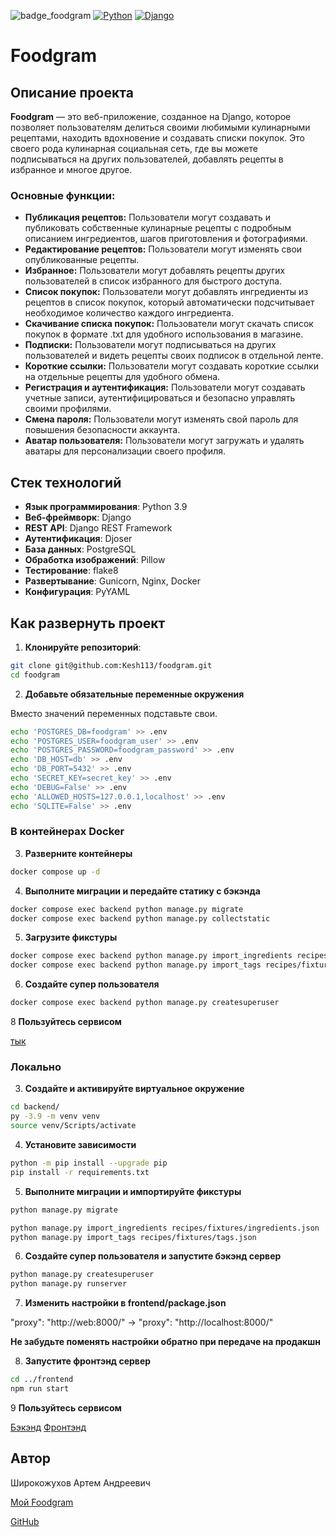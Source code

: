 ![badge_foodgram](https://github.com/kesh113/foodgram/actions/workflows/main.yml/badge.svg)
[![Python](https://img.shields.io/badge/Python-3.9+-blue.svg)](https://www.python.org/)
[![Django](https://img.shields.io/badge/Django-3.2+-green.svg)](https://www.djangoproject.com/)

# Foodgram

## Описание проекта

**Foodgram** — это веб-приложение, созданное на Django, которое позволяет пользователям делиться своими любимыми кулинарными рецептами, находить вдохновение и создавать списки покупок. Это своего рода кулинарная социальная сеть, где вы можете подписываться на других пользователей, добавлять рецепты в избранное и многое другое.

### Основные функции:

*   **Публикация рецептов:** Пользователи могут создавать и публиковать собственные кулинарные рецепты с подробным описанием ингредиентов, шагов приготовления и фотографиями.
*   **Редактирование рецептов:** Пользователи могут изменять свои опубликованные рецепты.
*   **Избранное:** Пользователи могут добавлять рецепты других пользователей в список избранного для быстрого доступа.
*   **Список покупок:** Пользователи могут добавлять ингредиенты из рецептов в список покупок, который автоматически подсчитывает необходимое количество каждого ингредиента.
*   **Скачивание списка покупок:** Пользователи могут скачать список покупок в формате .txt для удобного использования в магазине.
*   **Подписки:** Пользователи могут подписываться на других пользователей и видеть рецепты своих подписок в отдельной ленте.
*   **Короткие ссылки:** Пользователи могут создавать короткие ссылки на отдельные рецепты для удобного обмена.
*   **Регистрация и аутентификация:** Пользователи могут создавать учетные записи, аутентифицироваться и безопасно управлять своими профилями.
*   **Смена пароля:** Пользователи могут изменять свой пароль для повышения безопасности аккаунта.
*   **Аватар пользователя:** Пользователи могут загружать и удалять аватары для персонализации своего профиля.

## Стек технологий

- **Язык программирования**: Python 3.9
- **Веб-фреймворк**: Django
- **REST API**: Django REST Framework
- **Аутентификация**: Djoser
- **База данных**: PostgreSQL
- **Обработка изображений**: Pillow
- **Тестирование**: flake8
- **Развертывание**: Gunicorn, Nginx, Docker
- **Конфигурация**: PyYAML

## Как развернуть проект

1. **Клонируйте репозиторий**:

```bash
git clone git@github.com:Kesh113/foodgram.git
cd foodgram
```

2. **Добавьте обязательные переменные окружения**

Вместо значений переменных подставьте свои.

```bash
echo 'POSTGRES_DB=foodgram' >> .env
echo 'POSTGRES_USER=foodgram_user' >> .env
echo 'POSTGRES_PASSWORD=foodgram_password' >> .env
echo 'DB_HOST=db' >> .env
echo 'DB_PORT=5432' >> .env
echo 'SECRET_KEY=secret_key' >> .env
echo 'DEBUG=False' >> .env
echo 'ALLOWED_HOSTS=127.0.0.1,localhost' >> .env
echo 'SQLITE=False' >> .env
```

### В контейнерах Docker

3. **Разверните контейнеры**

```bash
docker compose up -d
```

4. **Выполните миграции и передайте статику с бэкэнда**

```bash
docker compose exec backend python manage.py migrate
docker compose exec backend python manage.py collectstatic
```

5. **Загрузите фикстуры**

```bash
docker compose exec backend python manage.py import_ingredients recipes/fixtures/ingredients.json
docker compose exec backend python manage.py import_tags recipes/fixtures/tags.json
```

6. **Cоздайте супер пользователя**

```bash
docker compose exec backend python manage.py createsuperuser
```

8 **Пользуйтесь сервисом** 

[тык](http://localhost:8000)

### Локально

3. **Создайте и активируйте виртуальное окружение**

```bash
cd backend/
py -3.9 -m venv venv
source venv/Scripts/activate
```

4. **Установите зависимости**

```bash
python -m pip install --upgrade pip
pip install -r requirements.txt
```

5. **Выполните миграции и импортируйте фикстуры**

```bash
python manage.py migrate
```

```bash
python manage.py import_ingredients recipes/fixtures/ingredients.json
python manage.py import_tags recipes/fixtures/tags.json
```

6. **Создайте супер пользователя и запустите бэкэнд сервер**

```bash
python manage.py createsuperuser
python manage.py runserver
```

7. **Изменить настройки в frontend/package.json**

"proxy": "http://web:8000/" -> "proxy": "http://localhost:8000/"

**Не забудьте поменять настройки обратно при передаче на продакшн**

8. **Запустите фронтэнд сервер**

```bash
cd ../frontend
npm run start
```

9 **Пользуйтесь сервисом** 

[Бэкэнд](http://localhost:8000)
[Фронтэнд](http://localhost:3000)


## Автор

Широкожухов Артем Андреевич

[Мой Foodgram](https://www.ya-kesh.ru/)

[GitHub](https://github.com/Kesh113)